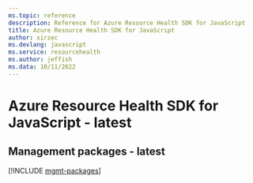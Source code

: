 ```yaml
---
ms.topic: reference
description: Reference for Azure Resource Health SDK for JavaScript
title: Azure Resource Health SDK for JavaScript
author: xirzec
ms.devlang: javascript
ms.service: resourcehealth
ms.author: jeffish
ms.data: 10/11/2022
---
```

# Azure Resource Health SDK for JavaScript - latest

## Management packages - latest
[!INCLUDE [mgmt-packages](resource-health-mgmt-index.md)]